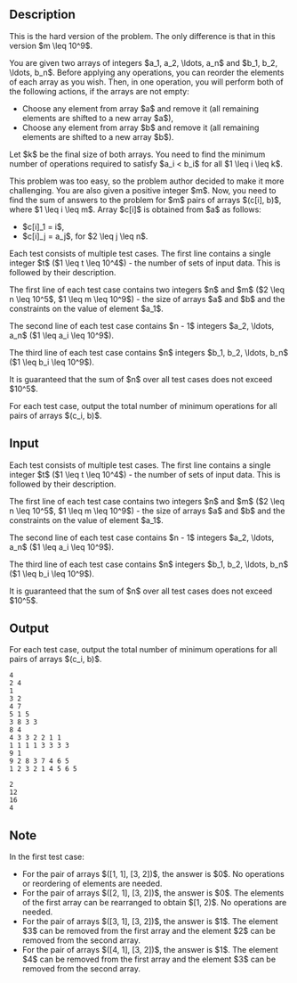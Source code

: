 ## Description

<div><p><span class="tex-font-style-bf">This is the hard version of the problem. The only difference is that in this version $m \leq 10^9$.</span></p><p>You are given two arrays of integers $a_1, a_2, \ldots, a_n$ and $b_1, b_2, \ldots, b_n$. Before applying any operations, you can reorder the elements of each array as you wish. Then, in one operation, you will perform both of the following actions, if the arrays are not empty:</p><ul><li> Choose any element from array $a$ and remove it (all remaining elements are shifted to a new array $a$),</li><li> Choose any element from array $b$ and remove it (all remaining elements are shifted to a new array $b$).</li></ul><p>Let $k$ be the final size of both arrays. You need to find the minimum number of operations required to satisfy $a_i &lt; b_i$ for all $1 \leq i \leq k$.</p><p>This problem was too easy, so the problem author decided to make it more challenging. You are also given a positive integer $m$. Now, you need to find the sum of answers to the problem for $m$ pairs of arrays $(c[i], b)$, where $1 \leq i \leq m$. Array $c[i]$ is obtained from $a$ as follows:</p><ul><li> $c[i]_1 = i$,</li><li> $c[i]_j = a_j$, for $2 \leq j \leq n$.</li></ul></div><div class="input-specification"><p>Each test consists of multiple test cases. The first line contains a single integer $t$ ($1 \leq t \leq 10^4$) - the number of sets of input data. This is followed by their description.</p><p>The first line of each test case contains two integers $n$ and $m$ ($2 \leq n \leq 10^5$, $1 \leq m \leq 10^9$) - the size of arrays $a$ and $b$ and the constraints on the value of element $a_1$.</p><p>The second line of each test case contains $n - 1$ integers $a_2, \ldots, a_n$ ($1 \leq a_i \leq 10^9$).</p><p>The third line of each test case contains $n$ integers $b_1, b_2, \ldots, b_n$ ($1 \leq b_i \leq 10^9$).</p><p>It is guaranteed that the sum of $n$ over all test cases does not exceed $10^5$.</p></div><div class="output-specification"><p>For each test case, output the total number of minimum operations for all pairs of arrays $(c_i, b)$.</p></div>

## Input

<p>Each test consists of multiple test cases. The first line contains a single integer $t$ ($1 \leq t \leq 10^4$) - the number of sets of input data. This is followed by their description.</p><p>The first line of each test case contains two integers $n$ and $m$ ($2 \leq n \leq 10^5$, $1 \leq m \leq 10^9$) - the size of arrays $a$ and $b$ and the constraints on the value of element $a_1$.</p><p>The second line of each test case contains $n - 1$ integers $a_2, \ldots, a_n$ ($1 \leq a_i \leq 10^9$).</p><p>The third line of each test case contains $n$ integers $b_1, b_2, \ldots, b_n$ ($1 \leq b_i \leq 10^9$).</p><p>It is guaranteed that the sum of $n$ over all test cases does not exceed $10^5$.</p>

## Output

<p>For each test case, output the total number of minimum operations for all pairs of arrays $(c_i, b)$.</p>





```input1|2,3,4,8,9,10
4
2 4
1
3 2
4 7
5 1 5
3 8 3 3
8 4
4 3 3 2 2 1 1
1 1 1 1 3 3 3 3
9 1
9 2 8 3 7 4 6 5
1 2 3 2 1 4 5 6 5
```




```output1
2
12
16
4
```



## Note

<p>In the first test case:</p><ul><li> For the pair of arrays $([1, 1], [3, 2])$, the answer is $0$. No operations or reordering of elements are needed.</li><li> For the pair of arrays $([2, 1], [3, 2])$, the answer is $0$. The elements of the first array can be rearranged to obtain $[1, 2)$. No operations are needed.</li><li> For the pair of arrays $([3, 1], [3, 2])$, the answer is $1$. The element $3$ can be removed from the first array and the element $2$ can be removed from the second array.</li><li> For the pair of arrays $([4, 1], [3, 2])$, the answer is $1$. The element $4$ can be removed from the first array and the element $3$ can be removed from the second array.</li></ul>
